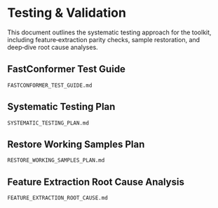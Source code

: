 <!--
  Testing and validation strategy.
  Extracted from FASTCONFORMER_TEST_GUIDE.md,
  SYSTEMATIC_TESTING_PLAN.md,
  RESTORE_WORKING_SAMPLES_PLAN.md,
  FEATURE_EXTRACTION_ROOT_CAUSE.md.
-->
# Testing & Validation

This document outlines the systematic testing approach for the toolkit,
including feature‑extraction parity checks, sample restoration,
and deep‑dive root cause analyses.

## FastConformer Test Guide
`FASTCONFORMER_TEST_GUIDE.md`

## Systematic Testing Plan
`SYSTEMATIC_TESTING_PLAN.md`

## Restore Working Samples Plan
`RESTORE_WORKING_SAMPLES_PLAN.md`

## Feature Extraction Root Cause Analysis
`FEATURE_EXTRACTION_ROOT_CAUSE.md`

<!-- End of Testing & Validation -->

